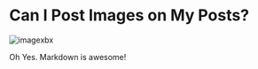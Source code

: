 # Can I Post Images on My Posts?

![imagexbx](/public/post_resources/images/avatar.png)

Oh Yes. Markdown is awesome!